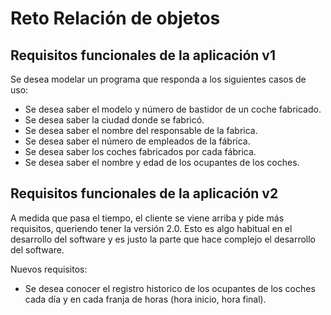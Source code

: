 # Reto Relación de objetos

## Requisitos funcionales de la aplicación v1

Se desea modelar un programa que responda a los siguientes casos de uso:
- Se desea saber el modelo y número de bastidor de un coche fabricado.
- Se desea saber la ciudad donde se fabricó.
- Se desea saber el nombre del responsable de la fabrica.
- Se desea saber el número de empleados de la fábrica.
- Se desea saber los coches fabricados por cada fábrica.
- Se desea saber el nombre y edad de los ocupantes de los coches.

## Requisitos funcionales de la aplicación v2

A medida que pasa el tiempo, el cliente se viene arriba y pide más requisitos, queriendo tener la versión 2.0. Esto es algo habitual en el desarrollo del software y es justo la parte que hace complejo el desarrollo del software.

Nuevos requisitos:
- Se desea conocer el registro historico de los ocupantes de los coches cada día y en cada franja de horas (hora inicio, hora final).